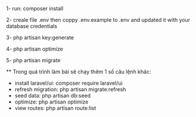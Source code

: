 1- run: composer install

2- creale file .env then coppy .env.example to .env and updated it with your database credentials

3- php artisan key:generate

4- php artisan optimize

5- php artisan migrate

** Trong quá trình làm bài sẽ chạy thêm 1 số câu lệnh khác:
- install laravel/ui: composer require laravel/ui
- refresh migration: php artisan migrate:refresh
- seed data: php artisan db:seed
- optimize: php artisan optimize
- view routes: php artisan route:list


